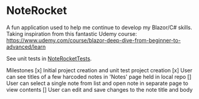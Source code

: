 # NoteRocket

A fun application used to help me continue to develop my Blazor/C# skills.
Taking inspiration from this fantastic Udemy course: https://www.udemy.com/course/blazor-deep-dive-from-beginner-to-advanced/learn

See unit tests in [NoteRocketTests](https://github.com/SamOllason/NoteRocketTests).

Milestones
[x] Initial project creation and unit test project creation
[x] User can see titles of a few harcoded notes in 'Notes' page held in local repo
[] User can select a single note from list and open note in separate page to view contents
[] User can edit and save changes to the note title and body
